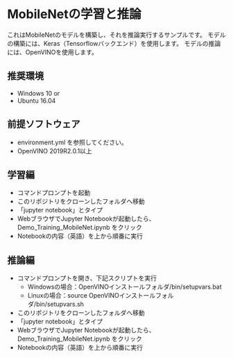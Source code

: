 # MobileNetの学習と推論
これはMobileNetのモデルを構築し、それを推論実行するサンプルです。
モデルの構築には、Keras（Tensorflowバックエンド）を使用します。
モデルの推論には、OpenVINOを使用します。

## 推奨環境
- Windows 10
or
- Ubuntu 16.04

## 前提ソフトウェア
- environment.yml を参照してください。
- OpenVINO 2019R2.0.1以上

## 学習編
- コマンドプロンプトを起動
- このリポジトリをクローンしたフォルダへ移動
- 「jupyter notebook」とタイプ
- WebブラウザでJupyter Notebookが起動したら、Demo_Training_MobileNet.ipynb をクリック
- Notebookの内容（英語）を上から順番に実行

## 推論編
- コマンドプロンプトを開き、下記スクリプトを実行
    - Windowsの場合：OpenVINOインストールフォルダ/bin/setupvars.bat
    - Linuxの場合：source OpenVINOインストールフォルダ/bin/setupvars.sh
- このリポジトリをクローンしたフォルダへ移動
- 「jupyter notebook」とタイプ
- WebブラウザでJupyter Notebookが起動したら、Demo_Training_MobileNet.ipynb をクリック
- Notebookの内容（英語）を上から順番に実行

